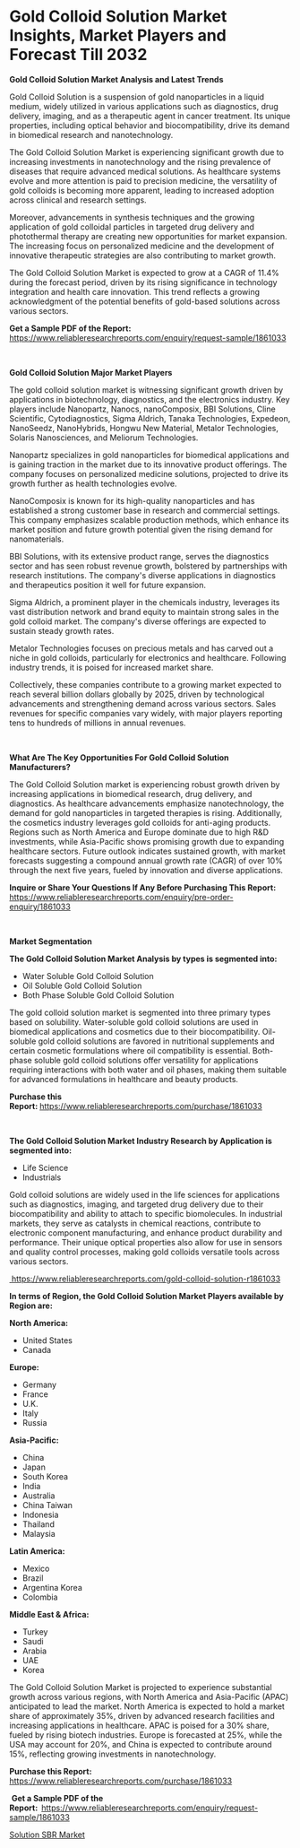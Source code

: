 <p><h1>Gold Colloid Solution Market Insights, Market Players and Forecast Till 2032</h1></p><p><strong>Gold Colloid Solution Market Analysis and Latest Trends</strong></p>
<p><p>Gold Colloid Solution is a suspension of gold nanoparticles in a liquid medium, widely utilized in various applications such as diagnostics, drug delivery, imaging, and as a therapeutic agent in cancer treatment. Its unique properties, including optical behavior and biocompatibility, drive its demand in biomedical research and nanotechnology.</p><p>The Gold Colloid Solution Market is experiencing significant growth due to increasing investments in nanotechnology and the rising prevalence of diseases that require advanced medical solutions. As healthcare systems evolve and more attention is paid to precision medicine, the versatility of gold colloids is becoming more apparent, leading to increased adoption across clinical and research settings.</p><p>Moreover, advancements in synthesis techniques and the growing application of gold colloidal particles in targeted drug delivery and photothermal therapy are creating new opportunities for market expansion. The increasing focus on personalized medicine and the development of innovative therapeutic strategies are also contributing to market growth. </p><p>The Gold Colloid Solution Market is expected to grow at a CAGR of 11.4% during the forecast period, driven by its rising significance in technology integration and health care innovation. This trend reflects a growing acknowledgment of the potential benefits of gold-based solutions across various sectors.</p></p>
<p><strong>Get a Sample PDF of the Report:&nbsp;</strong> <a href="https://www.reliableresearchreports.com/enquiry/request-sample/1861033?utm_campaign=2657&utm_medium=2&utm_source=Github&utm_content=ia&utm_term=02042025&utm_id=gold-colloid-solution">https://www.reliableresearchreports.com/enquiry/request-sample/1861033</a></p>
<p>&nbsp;</p>
<p><strong>Gold Colloid Solution Major Market Players</strong></p>
<p><p>The gold colloid solution market is witnessing significant growth driven by applications in biotechnology, diagnostics, and the electronics industry. Key players include Nanopartz, Nanocs, nanoComposix, BBI Solutions, Cline Scientific, Cytodiagnostics, Sigma Aldrich, Tanaka Technologies, Expedeon, NanoSeedz, NanoHybrids, Hongwu New Material, Metalor Technologies, Solaris Nanosciences, and Meliorum Technologies.</p><p>Nanopartz specializes in gold nanoparticles for biomedical applications and is gaining traction in the market due to its innovative product offerings. The company focuses on personalized medicine solutions, projected to drive its growth further as health technologies evolve.</p><p>NanoComposix is known for its high-quality nanoparticles and has established a strong customer base in research and commercial settings. This company emphasizes scalable production methods, which enhance its market position and future growth potential given the rising demand for nanomaterials.</p><p>BBI Solutions, with its extensive product range, serves the diagnostics sector and has seen robust revenue growth, bolstered by partnerships with research institutions. The company's diverse applications in diagnostics and therapeutics position it well for future expansion.</p><p>Sigma Aldrich, a prominent player in the chemicals industry, leverages its vast distribution network and brand equity to maintain strong sales in the gold colloid market. The company's diverse offerings are expected to sustain steady growth rates.</p><p>Metalor Technologies focuses on precious metals and has carved out a niche in gold colloids, particularly for electronics and healthcare. Following industry trends, it is poised for increased market share.</p><p>Collectively, these companies contribute to a growing market expected to reach several billion dollars globally by 2025, driven by technological advancements and strengthening demand across various sectors. Sales revenues for specific companies vary widely, with major players reporting tens to hundreds of millions in annual revenues.</p></p>
<p>&nbsp;</p>
<p><strong>What Are The Key Opportunities For Gold Colloid Solution Manufacturers?</strong></p>
<p><p>The Gold Colloid Solution market is experiencing robust growth driven by increasing applications in biomedical research, drug delivery, and diagnostics. As healthcare advancements emphasize nanotechnology, the demand for gold nanoparticles in targeted therapies is rising. Additionally, the cosmetics industry leverages gold colloids for anti-aging products. Regions such as North America and Europe dominate due to high R&D investments, while Asia-Pacific shows promising growth due to expanding healthcare sectors. Future outlook indicates sustained growth, with market forecasts suggesting a compound annual growth rate (CAGR) of over 10% through the next five years, fueled by innovation and diverse applications.</p></p>
<p><strong>Inquire or Share Your Questions If Any Before Purchasing This Report:</strong> <a href="https://www.reliableresearchreports.com/enquiry/pre-order-enquiry/1861033?utm_campaign=2657&utm_medium=2&utm_source=Github&utm_content=ia&utm_term=02042025&utm_id=gold-colloid-solution">https://www.reliableresearchreports.com/enquiry/pre-order-enquiry/1861033</a></p>
<p>&nbsp;</p>
<p><strong>Market Segmentation</strong></p>
<p><strong>The Gold Colloid Solution Market Analysis by types is segmented into:</strong></p>
<p><ul><li>Water Soluble Gold Colloid Solution</li><li>Oil Soluble Gold Colloid Solution</li><li>Both Phase Soluble Gold Colloid Solution</li></ul></p>
<p><p>The gold colloid solution market is segmented into three primary types based on solubility. Water-soluble gold colloid solutions are used in biomedical applications and cosmetics due to their biocompatibility. Oil-soluble gold colloid solutions are favored in nutritional supplements and certain cosmetic formulations where oil compatibility is essential. Both-phase soluble gold colloid solutions offer versatility for applications requiring interactions with both water and oil phases, making them suitable for advanced formulations in healthcare and beauty products.</p></p>
<p><strong>Purchase this Report:&nbsp;</strong><a href="https://www.reliableresearchreports.com/purchase/1861033?utm_campaign=2657&utm_medium=2&utm_source=Github&utm_content=ia&utm_term=02042025&utm_id=gold-colloid-solution">https://www.reliableresearchreports.com/purchase/1861033</a></p>
<p>&nbsp;</p>
<p><strong>The Gold Colloid Solution Market Industry Research by Application is segmented into:</strong></p>
<p><ul><li>Life Science</li><li>Industrials</li></ul></p>
<p><p>Gold colloid solutions are widely used in the life sciences for applications such as diagnostics, imaging, and targeted drug delivery due to their biocompatibility and ability to attach to specific biomolecules. In industrial markets, they serve as catalysts in chemical reactions, contribute to electronic component manufacturing, and enhance product durability and performance. Their unique optical properties also allow for use in sensors and quality control processes, making gold colloids versatile tools across various sectors.</p></p>
<p><a href="https://www.reliableresearchreports.com/gold-colloid-solution-r1861033?utm_campaign=2657&utm_medium=2&utm_source=Github&utm_content=ia&utm_term=02042025&utm_id=gold-colloid-solution">&nbsp;https://www.reliableresearchreports.com/gold-colloid-solution-r1861033</a></p>
<p><strong>In terms of Region, the Gold Colloid Solution Market Players available by Region are:</strong></p>
<p>
    <p> <strong> North America: </strong>
        <ul>
            <li>United States</li>
            <li>Canada</li>
        </ul>
        </p> 
    <p> <strong> Europe: </strong>
        <ul>
            <li>Germany</li>
            <li>France</li>
            <li>U.K.</li>
            <li>Italy</li>
            <li>Russia</li>
        </ul>
        </p> 
    <p> <strong> Asia-Pacific: </strong>
        <ul>
            <li>China</li>
            <li>Japan</li>
            <li>South Korea</li>
            <li>India</li>
            <li>Australia</li>
            <li>China Taiwan</li>
            <li>Indonesia</li>
            <li>Thailand</li>
            <li>Malaysia</li>
        </ul>
        </p> 
    <p> <strong> Latin America: </strong>
        <ul>
            <li>Mexico</li>
            <li>Brazil</li>
            <li>Argentina Korea</li>
            <li>Colombia</li>
        </ul>
        </p> 
    <p> <strong> Middle East & Africa: </strong>
        <ul>
            <li>Turkey</li>
            <li>Saudi</li>
            <li>Arabia</li>
            <li>UAE</li>
            <li>Korea</li>
        </ul>
    </p>
    </p>
<p><p>The Gold Colloid Solution Market is projected to experience substantial growth across various regions, with North America and Asia-Pacific (APAC) anticipated to lead the market. North America is expected to hold a market share of approximately 35%, driven by advanced research facilities and increasing applications in healthcare. APAC is poised for a 30% share, fueled by rising biotech industries. Europe is forecasted at 25%, while the USA may account for 20%, and China is expected to contribute around 15%, reflecting growing investments in nanotechnology.</p></p>
<p><strong>Purchase this Report: </strong><a href="https://www.reliableresearchreports.com/purchase/1861033?utm_campaign=2657&utm_medium=2&utm_source=Github&utm_content=ia&utm_term=02042025&utm_id=gold-colloid-solution">https://www.reliableresearchreports.com/purchase/1861033</a></p>
<p>&nbsp;<strong>Get a Sample PDF of the Report:&nbsp;&nbsp;</strong><a href="https://www.reliableresearchreports.com/enquiry/request-sample/1861033?utm_campaign=2657&utm_medium=2&utm_source=Github&utm_content=ia&utm_term=02042025&utm_id=gold-colloid-solution">https://www.reliableresearchreports.com/enquiry/request-sample/1861033</a></p>
<p><strong></strong></p>
<p><p><a href="https://github.com/barnickclara79/Market-Research-Report-List-1/blob/main/solution-sbr-market.md?utm_campaign=2657&utm_medium=2&utm_source=Github&utm_content=ia&utm_term=02042025&utm_id=gold-colloid-solution">Solution SBR Market</a></p></p>